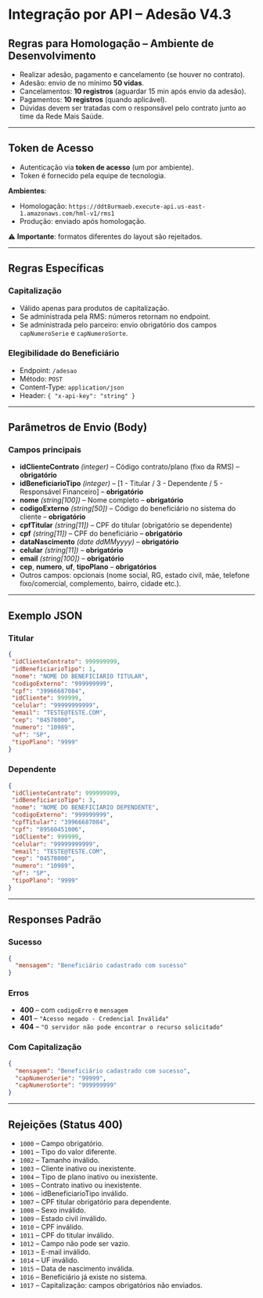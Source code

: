 
# Integração por API – Adesão V4.3

## Regras para Homologação – Ambiente de Desenvolvimento
- Realizar adesão, pagamento e cancelamento (se houver no contrato).  
- Adesão: envio de no mínimo **50 vidas**.  
- Cancelamentos: **10 registros** (aguardar 15 min após envio da adesão).  
- Pagamentos: **10 registros** (quando aplicável).  
- Dúvidas devem ser tratadas com o responsável pelo contrato junto ao time da Rede Mais Saúde.  

---

## Token de Acesso
- Autenticação via **token de acesso** (um por ambiente).  
- Token é fornecido pela equipe de tecnologia.  

**Ambientes**:  
- Homologação: `https://ddt8urmaeb.execute-api.us-east-1.amazonaws.com/hml-v1/rms1`  
- Produção: enviado após homologação.  

⚠️ **Importante**: formatos diferentes do layout são rejeitados.  

---

## Regras Específicas
### Capitalização
- Válido apenas para produtos de capitalização.  
- Se administrada pela RMS: números retornam no endpoint.  
- Se administrada pelo parceiro: envio obrigatório dos campos `capNumeroSerie` e `capNumeroSorte`.  

### Elegibilidade do Beneficiário
- Endpoint: `/adesao`  
- Método: `POST`  
- Content-Type: `application/json`  
- Header: `{ "x-api-key": "string" }`  

---

## Parâmetros de Envio (Body)
### Campos principais
- **idClienteContrato** *(integer)* – Código contrato/plano (fixo da RMS) – **obrigatório**  
- **idBeneficiarioTipo** *(integer)* – [1 - Titular / 3 - Dependente / 5 - Responsável Financeiro] – **obrigatório**  
- **nome** *(string[100])* – Nome completo – **obrigatório**  
- **codigoExterno** *(string[50])* – Código do beneficiário no sistema do cliente – **obrigatório**  
- **cpfTitular** *(string[11])* – CPF do titular (obrigatório se dependente)  
- **cpf** *(string[11])* – CPF do beneficiário – **obrigatório**  
- **dataNascimento** *(date ddMMyyyy)* – **obrigatório**  
- **celular** *(string[11])* – **obrigatório**  
- **email** *(string[100])* – **obrigatório**  
- **cep**, **numero**, **uf**, **tipoPlano** – **obrigatórios**  
- Outros campos: opcionais (nome social, RG, estado civil, mãe, telefone fixo/comercial, complemento, bairro, cidade etc.).  

---

## Exemplo JSON

### Titular
```json
{
 "idClienteContrato": 999999999,
 "idBeneficiarioTipo": 1,
 "nome": "NOME DO BENEFICIARIO TITULAR",
 "codigoExterno": "999999999",
 "cpf": "39966687084",
 "idCliente": 999999,
 "celular": "99999999999",
 "email": "TESTE@TESTE.COM",
 "cep": "04578000",
 "numero": "10989",
 "uf": "SP",
 "tipoPlano": "9999"
}
```

### Dependente
```json
{
 "idClienteContrato": 999999999,
 "idBeneficiarioTipo": 3,
 "nome": "NOME DO BENEFICIARIO DEPENDENTE",
 "codigoExterno": "999999999",
 "cpfTitular": "39966687084",
 "cpf": "89560451006",
 "idCliente": 999999,
 "celular": "99999999999",
 "email": "TESTE@TESTE.COM",
 "cep": "04578000",
 "numero": "10989",
 "uf": "SP",
 "tipoPlano": "9999"
}
```

---

## Responses Padrão

### Sucesso
```json
{
  "mensagem": "Beneficiário cadastrado com sucesso"
}
```

### Erros
- **400** – com `codigoErro` e `mensagem`  
- **401** – `"Acesso negado - Credencial Inválida"`  
- **404** – `"O servidor não pode encontrar o recurso solicitado"`  

### Com Capitalização
```json
{
  "mensagem": "Beneficiário cadastrado com sucesso",
  "capNumeroSerie": "99999",
  "capNumeroSorte": "999999999"
}
```

---

## Rejeições (Status 400)
- `1000` – Campo obrigatório.  
- `1001` – Tipo do valor diferente.  
- `1002` – Tamanho inválido.  
- `1003` – Cliente inativo ou inexistente.  
- `1004` – Tipo de plano inativo ou inexistente.  
- `1005` – Contrato inativo ou inexistente.  
- `1006` – idBeneficiarioTipo inválido.  
- `1007` – CPF titular obrigatório para dependente.  
- `1008` – Sexo inválido.  
- `1009` – Estado civil inválido.  
- `1010` – CPF inválido.  
- `1011` – CPF do titular inválido.  
- `1012` – Campo não pode ser vazio.  
- `1013` – E-mail inválido.  
- `1014` – UF inválido.  
- `1015` – Data de nascimento inválida.  
- `1016` – Beneficiário já existe no sistema.  
- `1017` – Capitalização: campos obrigatórios não enviados.  
